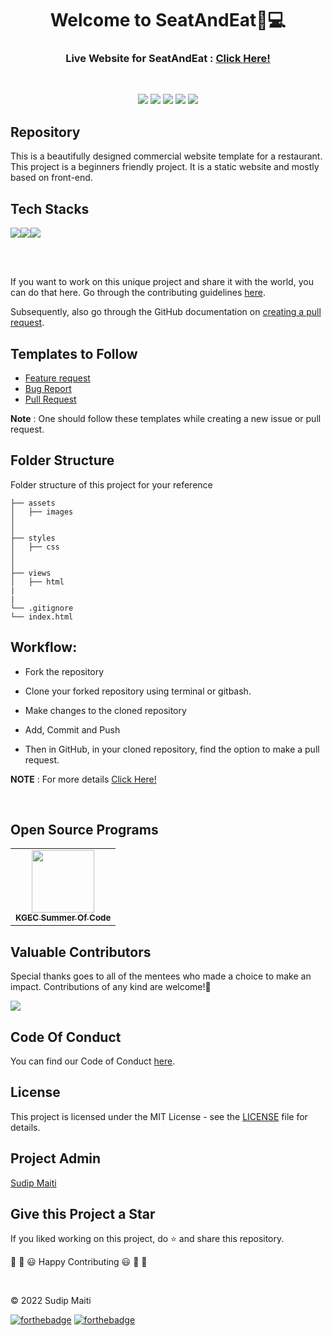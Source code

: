 
<div align="center">
  <h1>Welcome to SeatAndEat👋💻</h1>
  <h3>Live Website for SeatAndEat : <a href="https://dsckgec.github.io/SeatAndEat">Click Here!</a></h3>
</div>

<br>

<p align="center">
<a href="https://github.com/DSCKGEC"><img src="https://img.shields.io/badge/PRs-welcome-brightgreen.svg?style=flat&logo=github"></a> 
<a href="https://github.com/DSCKGEC"><img src="https://img.shields.io/badge/Open%20Source-%F0%9F%A4%8D-Green"></a> 
<a href="https://github.com/DSCKGEC"><img src="https://img.shields.io/static/v1.svg?label=Contributions&message=Welcome&color=0059b3&style=flat-square"></a>
<a href="https://github.com/DSCKGEC/SeatAndEat/graphs/contributors"><img src="https://img.shields.io/github/contributors-anon/soujo/codeaon"></a>
<a href="https://github.com/DSCKGEC"><img src="https://img.shields.io/maintenance/yes/2022"></a>
</p> 


##  Repository

This is a beautifully designed commercial website template for a restaurant.
This project is a beginners friendly project. It is a static website and mostly based on front-end.



##  Tech Stacks

<img src="https://img.shields.io/badge/HTML5-E34F26?style=for-the-badge&logo=html5&logoColor=white"><img src="https://img.shields.io/badge/CSS3-1572B6?style=for-the-badge&logo=css3&logoColor=white"><img src="https://img.shields.io/badge/JavaScript-323330?style=for-the-badge&logo=javascript&logoColor=F7DF1E">

<br>
  
<!-- need to recheck about the note heading -->
<br>


If you want to work on this unique project and share it with the world, you can do that here. 
Go through the contributing guidelines [here](https://github.com/DSCKGEC/SeatAndEat/blob/main/contributing.md).

Subsequently, also go through the GitHub documentation on [creating a pull request](https://help.github.com/en/github/collaborating-with-issues-and-pull-requests/creating-a-pull-request).



##  Templates to Follow

- [Feature request](https://github.com/DSCKGEC/SeatAndEat/blob/main/.github/ISSUE_TEMPLATE/feature_request.md)
- [Bug Report](https://github.com/DSCKGEC/SeatAndEat/blob/main/.github/ISSUE_TEMPLATE/bug_report.md)
- [Pull Request](https://github.com/DSCKGEC/SeatAndEat/blob/main/.github/PULL_REQUEST_TEMPLATE.md)

**Note** : One should follow these templates while creating a new issue or pull request.



## Folder Structure 

Folder structure of this project for your reference 

```
├── assets
│   ├── images
│   
│   
├── styles
│   ├── css
│   
│   
├── views
│   ├── html
|   
|
└── .gitignore
└── index.html
```

##  Workflow:

- Fork the repository

- Clone your forked repository using terminal or gitbash.

- Make changes to the cloned repository

- Add, Commit and Push

- Then in GitHub, in your cloned repository, find the option to make a pull request. 

**NOTE** : For more details <a href="https://github.com/DSCKGEC/SeatAndEat/blob/main/contributing.md">Click Here!</a>



<br>

## Open Source Programs
<table>
<tr>
 <td align="center">
<a href="#"><img src="" width=100px height=100px /><br /><sub><b>KGEC Summer Of Code</b></sub></a>
 </td>
</tr>
</table>


##  Valuable Contributors
Special thanks goes to all of the mentees who made a choice to make an impact. Contributions of any kind are welcome!🚀 

<!-- ALL-CONTRIBUTORS-LIST:START - Do not remove or modify this section -->
<!-- prettier-ignore-start -->
<!-- markdownlint-disable -->

<a href="https://github.com/DSCKGEC/SeatAndEat/graphs/contributors">
  <img src="https://contrib.rocks/image?repo=DSCKGEC/SeatAndEat" />
</a>

<!-- markdownlint-enable -->
<!-- prettier-ignore-end -->
<!-- ALL-CONTRIBUTORS-LIST:END -->


##  Code Of Conduct

You can find our Code of Conduct [here](https://github.com/DSCKGEC/SeatAndEat/blob/main/code_of_conduct.md).


##  License

This project is licensed under the MIT License - see the [LICENSE](https://github.com/DSCKGEC/SeatAndEat/blob/main/LICENSE) file for details.


##  Project Admin

<a href="https://github.com/sudip-101">Sudip Maiti</a>
<br>

##  Give this Project a Star

If you liked working on this project, do ⭐ and share this repository.

🎉 🎊 😃 Happy Contributing 😃 🎊 🎉
<br>


<br>

<!-- should be changed???? -->
© 2022 Sudip Maiti


[![forthebadge](https://forthebadge.com/images/badges/built-with-love.svg)](https://forthebadge.com) [![forthebadge](https://forthebadge.com/images/badges/built-by-developers.svg)](https://forthebadge.com) 
